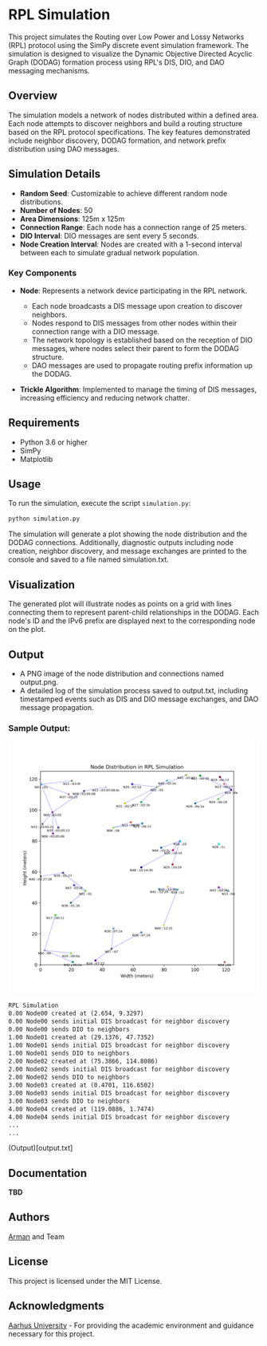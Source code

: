 # RPL Simulation

This project simulates the Routing over Low Power and Lossy Networks (RPL) protocol using the SimPy discrete event simulation framework. The simulation is designed to visualize the Dynamic Objective Directed Acyclic Graph (DODAG) formation process using RPL's DIS, DIO, and DAO messaging mechanisms.

## Overview

The simulation models a network of nodes distributed within a defined area. Each node attempts to discover neighbors and build a routing structure based on the RPL protocol specifications. The key features demonstrated include neighbor discovery, DODAG formation, and network prefix distribution using DAO messages.

## Simulation Details

- **Random Seed**: Customizable to achieve different random node distributions.
- **Number of Nodes**: 50
- **Area Dimensions**: 125m x 125m
- **Connection Range**: Each node has a connection range of 25 meters.
- **DIO Interval**: DIO messages are sent every 5 seconds.
- **Node Creation Interval**: Nodes are created with a 1-second interval between each to simulate gradual network population.

### Key Components

- **Node**: Represents a network device participating in the RPL network.
  - Each node broadcasts a DIS message upon creation to discover neighbors.
  - Nodes respond to DIS messages from other nodes within their connection range with a DIO message.
  - The network topology is established based on the reception of DIO messages, where nodes select their parent to form the DODAG structure.
  - DAO messages are used to propagate routing prefix information up the DODAG.

- **Trickle Algorithm**: Implemented to manage the timing of DIS messages, increasing efficiency and reducing network chatter.

## Requirements

- Python 3.6 or higher
- SimPy
- Matplotlib

## Usage

To run the simulation, execute the script `simulation.py`:

```bash
python simulation.py
```

The simulation will generate a plot showing the node distribution and the DODAG connections. Additionally, diagnostic outputs including node creation, neighbor discovery, and message exchanges are printed to the console and saved to a file named simulation.txt.

## Visualization
The generated plot will illustrate nodes as points on a grid with lines connecting them to represent parent-child relationships in the DODAG. Each node's ID and the IPv6 prefix are displayed next to the corresponding node on the plot.



## Output
* A PNG image of the node distribution and connections named output.png.
* A detailed log of the simulation process saved to output.txt, including timestamped events such as DIS and DIO message exchanges, and DAO message propagation.

### Sample Output:

<img src="output.png">

```text
RPL Simulation
0.00 Node00 created at (2.654, 9.3297)
0.00 Node00 sends initial DIS broadcast for neighbor discovery
0.00 Node00 sends DIO to neighbors
1.00 Node01 created at (29.1376, 47.7352)
1.00 Node01 sends initial DIS broadcast for neighbor discovery
1.00 Node01 sends DIO to neighbors
2.00 Node02 created at (75.3866, 114.8086)
2.00 Node02 sends initial DIS broadcast for neighbor discovery
2.00 Node02 sends DIO to neighbors
3.00 Node03 created at (0.4701, 116.6502)
3.00 Node03 sends initial DIS broadcast for neighbor discovery
3.00 Node03 sends DIO to neighbors
4.00 Node04 created at (119.0886, 1.7474)
4.00 Node04 sends initial DIS broadcast for neighbor discovery
...
...
```
(Output)[output.txt]

## Documentation
**TBD**

## Authors
[Arman](https://github.com/arman-bd) and Team

## License
This project is licensed under the MIT License.

## Acknowledgments
[Aarhus University](https://au.dk) - For providing the academic environment and guidance necessary for this project.